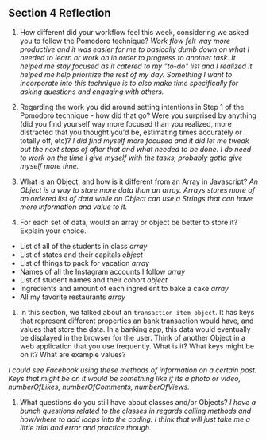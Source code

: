 ## Section 4 Reflection

1. How different did your workflow feel this week, considering we asked you to follow the Pomodoro technique?
  *Work flow felt way more productive and it was easier for me to basically dumb down on what I needed to learn or work on in order to progress to another task.  It helped me stay focused as it catered to my "to-do" list and I realized it helped me help prioritize the rest of my day. Something I want to incorporate into this technique is to also make time specifically for asking questions and engaging with others.*

1. Regarding the work you did around setting intentions in Step 1 of the Pomodoro technique - how did that go? Were you surprised by anything (did you find yourself way more focused than you realized, more distracted that you thought you'd be, estimating times accurately or totally off, etc)?
  *I did find myself more focused and it did let me tweak out the next steps of after that and what needed to be done. I do need to work on the time I give myself with the tasks, probably gotta give myself more time.*

1. What is an Object, and how is it different from an Array in Javascript?
  *An Object is a way to store more data than an array.  Arrays stores more of an ordered list of data while an Object can use a Strings that can have more information and value to it.*
1. For each set of data, would an array or object be better to store it? Explain your choice.

  * List of all of the students in class
    *array*
  * List of states and their capitals
    *object*
  * List of things to pack for vacation
    *array*
  * Names of all the Instagram accounts I follow
    *array*
  * List of student names and their cohort
    *object*
  * Ingredients and amount of each ingredient to bake a cake
    *array*
  * All my favorite restaurants
    *array*

1. In this section, we talked about an `transaction item object`. It has keys that represent different properties an bank transaction would have, and values that store the data. In a banking app, this data would eventually be displayed in the browser for the user. Think of another Object in a web application that you use frequently. What is it? What keys might be on it? What are example values?

  *I could see Facebook using these methods of information on a certain post. Keys that might be on it would be something like if its a photo or video,  numberOfLikes, numberOfComments, numberOfViews.*

1. What questions do you still have about classes and/or Objects?
  *I have a bunch questions related to the classes in regards calling methods and how/where to add loops into the coding.  I think that will just take me a little trial and error and practice though.*
